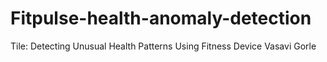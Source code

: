 # Fitpulse-health-anomaly-detection
Tile: Detecting Unusual Health Patterns Using Fitness Device
Vasavi Gorle

